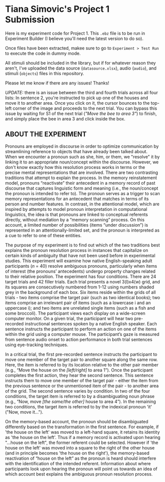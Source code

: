 # Tiana Simovic's Project 1 Submission

Here is my experiment code for Project 1. This `.ebz` file is to be run in Experiment Builder (I believe you'll need the latest version to do so).

Once files have been extracted, makee sure to go to `Experiment > Test Run` to execute the code in dummy mode. 

All stimuli should be included in the library, but if for whatever reason they aren't, I've uploaded the data source (`datasource.xlsx`), audio (`audio`), and stimuli (`objects`) files in this repository.

Please let me know if there are any issues! Thanks!

*UPDATE:* there is an issue between the third and fourth trials across all four lists: In sentence 2, you're instructed to pick up one of the houses and move it to another area. Once you click on it, the cursor bounces to the top-left corner of the image and proceeds to the next trial. You can bypass this issue by waiting for S1 of the next trial (*"Move the bee to area 3"*) to finish, and simply place the bee in area 3 and click inside the box.


## ABOUT THE EXPERIMENT

Pronouns are employed in discourse in order to optimize communication by streamlining reference to objects that have already been talked about.  When we encounter a pronoun such as she, him, or them, we "resolve" it by linking it to an appropriate noun/concept within the discourse. However, we don't know exactly how this resolution process works in terms or the precise mental representations that are involved. There are two contrasting traditions that attempt to explain the process. In the memory reinstatement model, pronouns “reactivate” their antecedent in a memory record of past discourse that captures linguistic form and meaning (i.e., the noun/concept the pronoun is intended to refer to).  The pronoun serves as a trigger to scan memory representations for an antecedent that matches in terms of its person and number features. In contrast, in the attentional model, which are inspired by attempts to model pronoun interpretation in computational linguistics, the idea is that pronouns are linked to conceptual referents directly, without mediation by a “memory scanning” process.  On this account, a limited number of possibilities (items “under discussion”) is represented in an attentionally-limited set, and the pronoun is interpreted as a cue to refer to one of these entities. 

The purpose of my experiment is to find out which of the two traditions best explains the pronoun resolution process in instances that capitalize on certain kinds of ambiguity that have not been used before in experimental studies.
This experiment will examine how native English-speaking adult participants (*n* = 40) resolve ambiguous pronouns, particularly when items of interest (the pronouns’ antecedents) undergo property changes related to their relative position. The experiment has four conditions. There are 24 target trials and 42 filler trials. Each trial presents a novel 3(l)x4(w) grid, and its squares are consecutively numbered from 1-12 using numbers shaded grey in the background of each box. Six items reside within the grids of all trials - two items comprise the target pair (such as two identical books); two items comprise an irrelevant pair of items (such as a lowercase i and an uppercase i); and two items are unrelated single items (such as a fish and some broccoli). The participant views each display on a wide-screen computer monitor. On a given trial, the participant will hear two pre-recorded instructional sentences spoken by a native English speaker. Each sentence instructs the participant to perform an action on one of the items within the grid using a computer mouse. The participant’s gaze is measured from sentence audio onset to action performance in both trial sentences using eye-tracking techniques.

In a critical trial, the first pre-recorded sentence instructs the participant to move one member of the target pair to another square along the same row. Here, the item is referred to by its location relative to the other pair member (e.g., “Move the house on the *[left/right]* to area 1”). Once the participant completes the first action, they hear the second sentence. This sentence instructs them to move one member of the target pair - either the item from the previous sentence or the unmentioned item of the pair - to another area of the grid. The second sentence varies by condition. In two of the four conditions, the target item is referred to by a disambiguating noun phrase (e.g., “Now, move *[the same/the other]* house to area 4”). In the remaining two conditions, the target item is referred to by the indexical pronoun 'it' ("Now, move it...").

On the memory-based account, the pronoun should be disambiguated differently based on the transformation in the first sentence. For example, if 'the house on the left' was moved to a left-hand square, it retains its identity as 'the house on the left'. Thus if a memory record is activated upon hearing "...house on the left", the former referent could be selected.  However if 'the house on the left' was moved into a square to the right of the other house (and in principle becomes 'the house on the right'), the memory-based reactivation of “house on the left” as the pronoun is heard should interfere with the identification of the intended referent. Information about where participants look upon hearing the pronoun will point us towards an idea of which account best explains the ambiguous pronoun resolution process.

